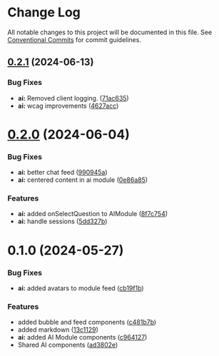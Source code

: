 # Change Log

All notable changes to this project will be documented in this file.
See [Conventional Commits](https://conventionalcommits.org) for commit guidelines.

## [0.2.1](https://github.com/Sundsvallskommun/web-shared-components/compare/@sk-web-gui/ai@0.2.0...@sk-web-gui/ai@0.2.1) (2024-06-13)

### Bug Fixes

- **ai:** Removed client logging. ([71ac635](https://github.com/Sundsvallskommun/web-shared-components/commit/71ac635a380df3a58088b38e6d37a7794dc229e1))
- **ai:** wcag improvements ([4627acc](https://github.com/Sundsvallskommun/web-shared-components/commit/4627acc9ae67a0ed91aedf04579c2a7d7592bbe5))

# [0.2.0](https://github.com/Sundsvallskommun/web-shared-components/compare/@sk-web-gui/ai@0.1.0...@sk-web-gui/ai@0.2.0) (2024-06-04)

### Bug Fixes

- **ai:** better chat feed ([990945a](https://github.com/Sundsvallskommun/web-shared-components/commit/990945af4d118ae1b6424cc45c94028afaead62f))
- **ai:** centered content in ai module ([0e86a85](https://github.com/Sundsvallskommun/web-shared-components/commit/0e86a8515e5186bb073c786fe45b5cda2e408fe7))

### Features

- **ai:** added onSelectQuestion to AIModule ([8f7c754](https://github.com/Sundsvallskommun/web-shared-components/commit/8f7c754d277ec758af387649d3d35d27915801de))
- **ai:** handle sessions ([5dd327b](https://github.com/Sundsvallskommun/web-shared-components/commit/5dd327bbe9c941409e823e08bb91e4f4ae67cfca))

# 0.1.0 (2024-05-27)

### Bug Fixes

- **ai:** added avatars to module feed ([cb19f1b](https://github.com/Sundsvallskommun/web-shared-components/commit/cb19f1bb9a7af699a97ef5759b815c4563188422))

### Features

- added bubble and feed components ([c481b7b](https://github.com/Sundsvallskommun/web-shared-components/commit/c481b7b0fdae2d58ebcf794c0d0126a03e858cbb))
- added markdown ([13c1129](https://github.com/Sundsvallskommun/web-shared-components/commit/13c1129c590a8be1d6a636ce75c96b5e499d792d))
- **ai:** added AI Module components ([c964127](https://github.com/Sundsvallskommun/web-shared-components/commit/c964127f5e0155e8f55aee76cf52a75ff853636f))
- Shared AI components ([ad3802e](https://github.com/Sundsvallskommun/web-shared-components/commit/ad3802e812cef64e143a4e568880715e743418f7))
